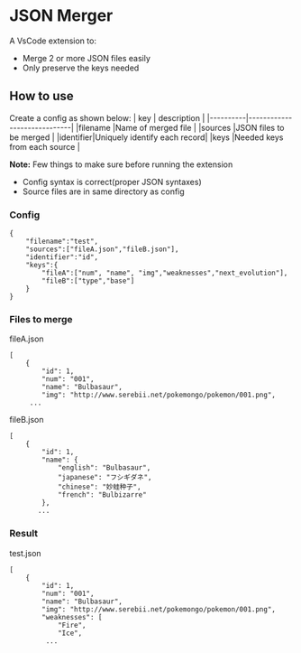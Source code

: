 # JSON Merger

A VsCode extension to:

* Merge 2 or more JSON files easily
* Only preserve the keys needed

## How to use
Create a config as shown below:
| key      | description                 |
|----------|-----------------------------|
|filename  |Name of merged file          |
|sources   |JSON files to be merged      |
|identifier|Uniquely identify each record|
|keys      |Needed keys from each source |

**Note:** Few things to make sure before running the extension
* Config syntax is correct(proper JSON syntaxes)
* Source files are in same directory as config


### Config
```
{
    "filename":"test",
    "sources":["fileA.json","fileB.json"],
    "identifier":"id",
    "keys":{
        "fileA":["num", "name", "img","weaknesses","next_evolution"],
        "fileB":["type","base"]
    }
}
```
### Files to merge

fileA.json
```
[
    {
        "id": 1,
        "num": "001",
        "name": "Bulbasaur",
        "img": "http://www.serebii.net/pokemongo/pokemon/001.png",
     ...
```
fileB.json
```
[
    {
        "id": 1,
        "name": {
            "english": "Bulbasaur",
            "japanese": "フシギダネ",
            "chinese": "妙蛙种子",
            "french": "Bulbizarre"
        },
       ...
```

### Result
test.json
```
[
    {
        "id": 1,
        "num": "001",
        "name": "Bulbasaur",
        "img": "http://www.serebii.net/pokemongo/pokemon/001.png",
        "weaknesses": [
            "Fire",
            "Ice",
         ...
```
